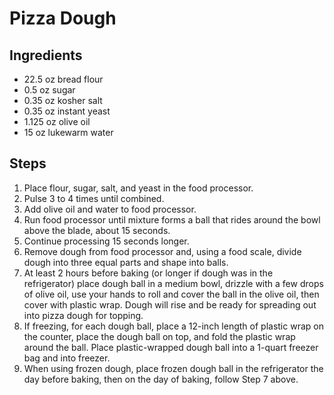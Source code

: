 # Pizza Dough

## Ingredients
- 22.5 oz bread flour
- 0.5 oz sugar
- 0.35 oz kosher salt
- 0.35 oz instant yeast
- 1.125 oz olive oil
- 15 oz lukewarm water

## Steps
1. Place flour, sugar, salt, and yeast in the food processor.
2. Pulse 3 to 4 times until combined.
3. Add olive oil and water to food processor.
4. Run food processor until mixture forms a ball that rides around the bowl above the blade, about 15 seconds.
5. Continue processing 15 seconds longer.
6. Remove dough from food processor and, using a food scale, divide dough into three equal parts and shape into balls.
7. At least 2 hours before baking (or longer if dough was in the refrigerator) place dough ball in a medium bowl, drizzle with a few drops of olive oil, use your hands to roll and cover the ball in the olive oil, then cover with plastic wrap. Dough will rise and be ready for spreading out into pizza dough for topping.
8. If freezing, for each dough ball, place a 12-inch length of plastic wrap on the counter, place the dough ball on top, and fold the plastic wrap around the ball. Place plastic-wrapped dough ball into a 1-quart freezer bag and into freezer.
9. When using frozen dough, place frozen dough ball in the refrigerator the day before baking, then on the day of baking, follow Step 7 above.